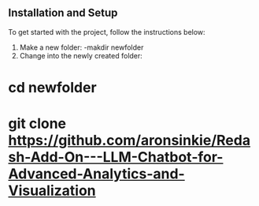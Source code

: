 
## Installation and Setup
To get started with the project, follow the instructions below:

1. Make a new folder:
   -makdir newfolder 
3. Change into the newly created folder:
# cd  newfolder
# git clone https://github.com/aronsinkie/Redash-Add-On---LLM-Chatbot-for-Advanced-Analytics-and-Visualization
